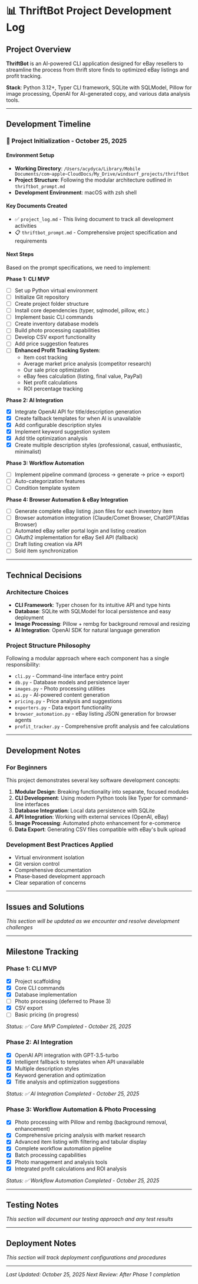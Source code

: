 # 📊 ThriftBot Project Development Log

## Project Overview
**ThriftBot** is an AI-powered CLI application designed for eBay resellers to streamline the process from thrift store finds to optimized eBay listings and profit tracking.

**Stack**: Python 3.12+, Typer CLI framework, SQLite with SQLModel, Pillow for image processing, OpenAI for AI-generated copy, and various data analysis tools.

---

## Development Timeline

### 🚀 Project Initialization - October 25, 2025

#### Environment Setup
- **Working Directory**: `/Users/acydyca/Library/Mobile Documents/com~apple~CloudDocs/My_Drive/windsurf_projects/thriftbot`
- **Project Structure**: Following the modular architecture outlined in `thriftbot_prompt.md`
- **Development Environment**: macOS with zsh shell

#### Key Documents Created
- ✅ `project_log.md` - This living document to track all development activities
- 📋 `thriftbot_prompt.md` - Comprehensive project specification and requirements

#### Next Steps
Based on the prompt specifications, we need to implement:

**Phase 1: CLI MVP**
- [ ] Set up Python virtual environment
- [ ] Initialize Git repository
- [ ] Create project folder structure
- [ ] Install core dependencies (typer, sqlmodel, pillow, etc.)
- [ ] Implement basic CLI commands
- [ ] Create inventory database models
- [ ] Build photo processing capabilities
- [ ] Develop CSV export functionality
- [ ] Add price suggestion features
- [ ] **Enhanced Profit Tracking System**:
  - Item cost tracking
  - Average market price analysis (competitor research)
  - Our sale price optimization
  - eBay fees calculation (listing, final value, PayPal)
  - Net profit calculations
  - ROI percentage tracking

**Phase 2: AI Integration**
- [x] Integrate OpenAI API for title/description generation
- [x] Create fallback templates for when AI is unavailable
- [x] Add configurable description styles
- [x] Implement keyword suggestion system
- [x] Add title optimization analysis
- [x] Create multiple description styles (professional, casual, enthusiastic, minimalist)

**Phase 3: Workflow Automation**
- [ ] Implement pipeline command (process → generate → price → export)
- [ ] Auto-categorization features
- [ ] Condition template system

**Phase 4: Browser Automation & eBay Integration**
- [ ] Generate complete eBay listing .json files for each inventory item
- [ ] Browser automation integration (Claude/Comet Browser, ChatGPT/Atlas Browser)
- [ ] Automated eBay seller portal login and listing creation
- [ ] OAuth2 implementation for eBay Sell API (fallback)
- [ ] Draft listing creation via API
- [ ] Sold item synchronization

---

## Technical Decisions

### Architecture Choices
- **CLI Framework**: Typer chosen for its intuitive API and type hints
- **Database**: SQLite with SQLModel for local persistence and easy deployment
- **Image Processing**: Pillow + rembg for background removal and resizing
- **AI Integration**: OpenAI SDK for natural language generation

### Project Structure Philosophy
Following a modular approach where each component has a single responsibility:
- `cli.py` - Command-line interface entry point
- `db.py` - Database models and persistence layer
- `images.py` - Photo processing utilities
- `ai.py` - AI-powered content generation
- `pricing.py` - Price analysis and suggestions
- `exporters.py` - Data export functionality
- `browser_automation.py` - eBay listing JSON generation for browser agents
- `profit_tracker.py` - Comprehensive profit analysis and fee calculations

---

## Development Notes

### For Beginners
This project demonstrates several key software development concepts:

1. **Modular Design**: Breaking functionality into separate, focused modules
2. **CLI Development**: Using modern Python tools like Typer for command-line interfaces
3. **Database Integration**: Local data persistence with SQLite
4. **API Integration**: Working with external services (OpenAI, eBay)
5. **Image Processing**: Automated photo enhancement for e-commerce
6. **Data Export**: Generating CSV files compatible with eBay's bulk upload

### Development Best Practices Applied
- Virtual environment isolation
- Git version control
- Comprehensive documentation
- Phase-based development approach
- Clear separation of concerns

---

## Issues and Solutions
*This section will be updated as we encounter and resolve development challenges*

---

## Milestone Tracking

### Phase 1: CLI MVP
- [x] Project scaffolding
- [x] Core CLI commands
- [x] Database implementation
- [ ] Photo processing (deferred to Phase 3)
- [x] CSV export
- [ ] Basic pricing (in progress)

*Status: ✅ Core MVP Completed - October 25, 2025*

### Phase 2: AI Integration
- [x] OpenAI API integration with GPT-3.5-turbo
- [x] Intelligent fallback to templates when API unavailable
- [x] Multiple description styles
- [x] Keyword generation and optimization
- [x] Title analysis and optimization suggestions

*Status: ✅ AI Integration Completed - October 25, 2025*

### Phase 3: Workflow Automation & Photo Processing
- [x] Photo processing with Pillow and rembg (background removal, enhancement)
- [x] Comprehensive pricing analysis with market research
- [x] Advanced item listing with filtering and tabular display
- [x] Complete workflow automation pipeline
- [x] Batch processing capabilities
- [x] Photo management and analysis tools
- [x] Integrated profit calculations and ROI analysis

*Status: ✅ Workflow Automation Completed - October 25, 2025*

---

## Testing Notes
*This section will document our testing approach and any test results*

---

## Deployment Notes
*This section will track deployment configurations and procedures*

---

*Last Updated: October 25, 2025*
*Next Review: After Phase 1 completion*